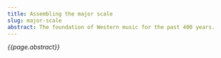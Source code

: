 ```yaml
---
title: Assembling the major scale
slug: major-scale
abstract: The foundation of Western music for the past 400 years. 
---
```


*{{page.abstract}}*

